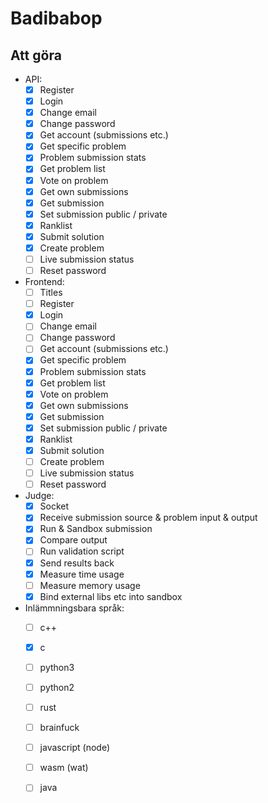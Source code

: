 # Badibabop

## Att göra

* API:
  - [x] Register
  - [x] Login
  - [x] Change email
  - [x] Change password
  - [x] Get account (submissions etc.)
  - [x] Get specific problem
  - [x] Problem submission stats
  - [x] Get problem list
  - [x] Vote on problem
  - [x] Get own submissions
  - [x] Get submission
  - [x] Set submission public / private
  - [x] Ranklist
  - [x] Submit solution
  - [x] Create problem
  - [ ] Live submission status
  - [ ] Reset password

* Frontend:
  - [ ] Titles
  - [ ] Register
  - [x] Login
  - [ ] Change email
  - [ ] Change password
  - [ ] Get account (submissions etc.)
  - [x] Get specific problem
  - [x] Problem submission stats
  - [x] Get problem list
  - [x] Vote on problem
  - [x] Get own submissions
  - [x] Get submission
  - [x] Set submission public / private
  - [x] Ranklist
  - [x] Submit solution
  - [ ] Create problem
  - [ ] Live submission status
  - [ ] Reset password

* Judge:
  - [x] Socket
  - [x] Receive submission source & problem input & output
  - [x] Run & Sandbox submission
  - [x] Compare output
  - [ ] Run validation script
  - [x] Send results back
  - [x] Measure time usage
  - [ ] Measure memory usage
  - [x] Bind external libs etc into sandbox

* Inlämmningsbara språk:
  - [ ] c++
  - [x] c
  - [ ] python3
  - [ ] python2
  - [ ] rust
  - [ ] brainfuck
  - [ ] javascript (node)
  - [ ] wasm (wat)
  - [ ] java

